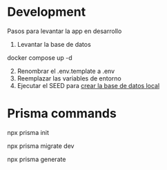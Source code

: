 # Development
Pasos para levantar la app en desarrollo

1. Levantar la base de datos

docker compose up -d

2. Renombrar el .env.template a .env
3. Reemplazar las variables de entorno
4. Ejecutar el SEED para [crear la base de datos local](localhost:3000/api/seed)


# Prisma commands
npx prisma init

npx prisma migrate dev

npx prisma generate
